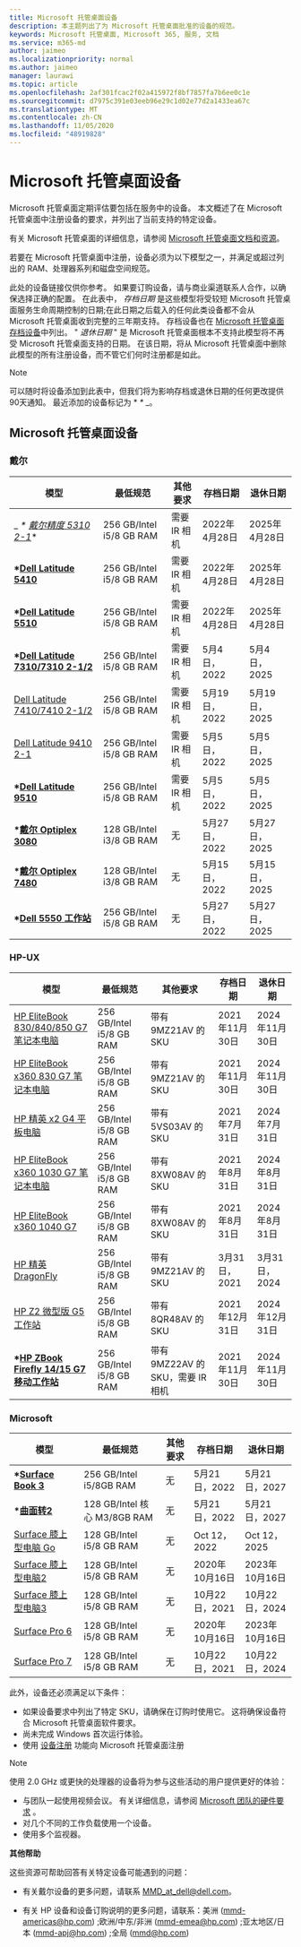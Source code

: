 ```yaml
---
title: Microsoft 托管桌面设备
description: 本主题列出了为 Microsoft 托管桌面批准的设备的规范。
keywords: Microsoft 托管桌面, Microsoft 365, 服务, 文档
ms.service: m365-md
author: jaimeo
ms.localizationpriority: normal
ms.author: jaimeo
manager: laurawi
ms.topic: article
ms.openlocfilehash: 2af301fcac2f02a415972f8bf7857fa7b6ee0c1e
ms.sourcegitcommit: d7975c391e03eeb96e29c1d02e77d2a1433ea67c
ms.translationtype: MT
ms.contentlocale: zh-CN
ms.lasthandoff: 11/05/2020
ms.locfileid: "48919828"
---
```

# <a name="microsoft-managed-desktop-devices"></a>Microsoft 托管桌面设备 

Microsoft 托管桌面定期评估要包括在服务中的设备。 本文概述了在 Microsoft 托管桌面中注册设备的要求，并列出了当前支持的特定设备。

有关 Microsoft 托管桌面的详细信息，请参阅 [Microsoft 托管桌面文档和资源](https://docs.microsoft.com/microsoft-365/managed-desktop/)。 

<!-- Microsoft 365 E5; Device as a Service -->
<!-- Split from device & technologies topic. Destination topic for aka.ms/device-list  -->
若要在 Microsoft 托管桌面中注册，设备必须为以下模型之一，并满足或超过列出的 RAM、处理器系列和磁盘空间规范。 

此处的设备链接仅供你参考。 如果要订购设备，请与商业渠道联系人合作，以确保选择正确的配置。 在此表中， *存档日期* 是这些模型将受较短 Microsoft 托管桌面服务生命周期控制的日期;在此日期之后载入的任何此类设备都不会从 Microsoft 托管桌面收到完整的三年期支持。 存档设备也在 [Microsoft 托管桌面存档设备](archived-device-list.md)中列出。 " *退休日期* " 是 Microsoft 托管桌面根本不支持此模型将不再受 Microsoft 托管桌面支持的日期。 在该日期，将从 Microsoft 托管桌面中删除此模型的所有注册设备，而不管它们何时注册都是如此。

>[!NOTE]
>可以随时将设备添加到此表中，但我们将为影响存档或退休日期的任何更改提供90天通知。 最近添加的设备标记为 * *\** _。


## <a name="microsoft-managed-desktop-devices"></a>Microsoft 托管桌面设备

### <a name="dell"></a>戴尔

| 模型    | 最低规范  | 其他要求    | 存档日期   | 退休日期   |
|----------|----------------|---------------------------|----------------|--------------------|
| _ *\* [戴尔精度 5310 2-1](https://www.dell.com/en-us/work/shop/2-in-1-laptops-tablets/new-latitude-5310-2-in-1-business-laptop/spd/latitude-13-5310-2-in-1-laptop)** | 256 GB/Intel i5/8 GB RAM | 需要 IR 相机 | 2022年4月28日  | 2025年4月28日 |
| **\*[Dell Latitude 5410](https://www.dell.com/en-us/work/shop/dell-laptops-and-notebooks/new-latitude-5410-business-laptop/spd/latitude-14-5410-laptop)** | 256 GB/Intel i5/8 GB RAM | 需要 IR 相机 | 2022年4月28日 | 2025年4月28日  |
| **\*[Dell Latitude 5510](https://www.dell.com/en-us/work/shop/laptops/15-5510/spd/latitude-15-5510-laptop)** | 256 GB/Intel i5/8 GB RAM | 需要 IR 相机 | 2022年4月28日 | 2025年4月28日 |
| **\*[Dell Latitude 7310/7310 2-1/2](https://www.dell.com/en-us/work/shop/2-in-1-laptops-tablets/latitude-7310-business-laptop-or-2-in-1/spd/latitude-13-7310-2-in-1-laptop)** | 256 GB/Intel i5/8 GB RAM | 需要 IR 相机 | 5月4日，2022  | 5月4日，2025  |
| [Dell Latitude 7410/7410 2-1/2](https://www.dell.com/en-us/work/shop/2-in-1-laptops-tablets/new-latitude-7410-business-laptop-or-2-in-1/spd/latitude-14-7410-2-in-1-laptop) | 256 GB/Intel i5/8 GB RAM | 需要 IR 相机 | 5月19日，2022  | 5月19日，2025  |
| [Dell Latitude 9410 2-1](https://www.dell.com/en-us/work/shop/laptops/new-14-9410-2-in-1/spd/latitude-14-9410-2-in-1-laptop) | 256 GB/Intel i5/8 GB RAM | 需要 IR 相机 | 5月5日，2022  | 5月5日，2025  |
| **\*[Dell Latitude 9510](https://www.dell.com/en-us/work/shop/2-in-1-laptops-tablets/new-latitude-9510-laptop-or-2-in-1/spd/latitude-15-9510-2-in-1-laptop)** | 256 GB/Intel i5/8 GB RAM | 需要 IR 相机 | 5月5日，2022  | 5月5日，2025  |
| **\*[戴尔 Optiplex 3080](https://www.dell.com/en-us/work/shop/desktops-all-in-one-pcs/optiplex-3080-tower-and-small-form-factor/spd/optiplex-3080-desktop)** | 128 GB/Intel i3/8 GB RAM | 无 | 5月27日，2022  | 5月27日，2025  |
| **\*[戴尔 Optiplex 7480](https://www.dell.com/en-us/work/shop/desktops-all-in-one-pcs/optiplex-7480-all-in-one-desktop/spd/optiplex-7480-aio)** | 128 GB/Intel i3/8 GB RAM | 无 | 5月15日，2022  | 5月15日，2025  |
| **\*[Dell 5550 工作站](https://www.dell.com/en-us/work/shop/laptops/new-15-5550-workstation/spd/precision-15-5550-laptop)** | 256 GB/Intel i5/8 GB RAM | 无 | 5月27日，2022  | 5月27日，2025  |

### <a name="hp"></a>HP-UX

| 模型    | 最低规范  | 其他要求    | 存档日期   | 退休日期   |
|----------|----------------|---------------------------|----------------|--------------------|
| [HP EliteBook 830/840/850 G7 笔记本电脑](https://store.hp.com/us/en/pdp/hp-elitebook-830-g7-notebook-pc-customizable-8pv71av-mb) | 256 GB/Intel i5/8 GB RAM | 带有9MZ21AV 的 SKU | 2021年11月30日 | 2024年11月30日 |
| [HP EliteBook x360 830 G7 笔记本电脑](https://store.hp.com/us/en/pdp/hp-elitebook-x360-830-g7-notebook-pc-p-1f6c0ut-aba-1) | 256 GB/Intel i5/8 GB RAM | 带有9MZ21AV 的 SKU | 2021年11月30日 | 2024年11月30日 |
| [HP 精英 x2 G4 平板电脑](https://store.hp.com/us/en/mdp/laptops/hp-elite-x2-3074457345617405170--1) | 256 GB/Intel i5/8 GB RAM | 带有5VS03AV 的 SKU | 2021年7月31日 | 2024年7月31日 |
| [HP EliteBook x360 1030 G7 笔记本电脑](https://store.hp.com/us/en/pdp/hp-elitebook-x360-1030-g7-notebook-pc-customizable-8vs68av-mb#!) | 256 GB/Intel i5/8 GB RAM | 带有8XW08AV 的 SKU | 2021年8月31日 | 2024年8月31日 |
| [HP EliteBook x360 1040 G7](https://store.hp.com/us/en/pdp/hp-elitebook-x360-1040-g7-notebook-pc-customizable-8wa57av-mb) | 256 GB/Intel i5/8 GB RAM | 带有8XW08AV 的 SKU| 2021年8月31日 | 2024年8月31日 |
| [HP 精英 DragonFly](https://www8.hp.com/us/en/laptops/2-in-1s/elite-dragonfly-convertible.html) | 256 GB/Intel i5/8 GB RAM | 带有9MZ21AV 的 SKU | 3月31日，2021 | 3月31日，2024 |
| [HP Z2 微型版 G5 工作站](https://store.hp.com/us/en/pdp/hp-z2-mini-g5-workstation-customizable-9jd39av-mb) | 256 GB/Intel i5/8 GB RAM | 带有8QR48AV 的 SKU| 2021年12月31日 | 2024年12月31日 |
| **\*[HP ZBook Firefly 14/15 G7 移动工作站](https://store.hp.com/us/en/mdp/laptops/hp-zbook-14u-mobile-workstation)** | 256 GB/Intel i5/8 GB RAM | 带有9MZ22AV 的 SKU，需要 IR 相机 | 2021年11月30日 | 2024年11月30日 |

### <a name="microsoft"></a>Microsoft

| 模型    | 最低规范  | 其他要求    | 存档日期   | 退休日期   |
|----------|----------------|---------------------------|----------------|--------------------|
| **\*[Surface Book 3](https://www.microsoft.com/p/surface-book-3-for-business/93h0mb2gqd5b?activetab=pivot%3aoverviewtab)** | 256 GB/Intel i5/8GB RAM | 无 | 5月21日，2022 | 5月21日，2027 |
| **\*[曲面转2](https://www.microsoft.com/p/surface-go-2-for-business/8wzd6dhzj7kv?activetab=pivot%3aoverviewtab)** | 128 GB/Intel 核心 M3/8GB RAM | 无 | 5月21日，2022 | 5月21日，2027 |
| [Surface 膝上型电脑 Go](https://www.microsoft.com/surface/business/surface-laptop-go) | 128 GB/Intel i5/8 GB RAM | 无 | Oct 12，2022 | Oct 12，2025 |
| [Surface 膝上型电脑2](https://www.microsoft.com/p/surface-laptop-2-for-business/8xlk0g60tlb6/hkq9?cid=msft_web_collection&CustomerIntent=Consumer) | 128 GB/Intel i5/8 GB RAM | 无 | 2020年10月16日 | 2023年10月16日 |
| [Surface 膝上型电脑3](https://www.microsoft.com/surface/business/surface-laptop-3) | 128 GB/Intel i5/8 GB RAM | 无 | 10月22日，2021 | 10月22日，2024 |
| [Surface Pro 6](https://www.microsoft.com/p/surface-pro-6-for-business/8xjq3d3lrp0r/grf9?cid=msft_web_collection&CustomerIntent=Consumer&activetab=pivot%3aoverviewtab) | 128 GB/Intel i5/8 GB RAM | 无 | 2020年10月16日 | 2023年10月16日 |
| [Surface Pro 7](https://www.microsoft.com/surface/business/surface-pro-7) | 128 GB/Intel i5/8 GB RAM | 无 | 10月22日，2021 | 10月22日，2024 |

此外，设备还必须满足以下条件：     

- 如果设备要求中列出了特定 SKU，请确保在订购时使用它。 这将确保设备符合 Microsoft 托管桌面软件要求。 
- 尚未完成 Windows 首次运行体验。
- 使用 [设备注册](https://aka.ms/mmddrhelp) 功能向 Microsoft 托管桌面注册

>[!NOTE]
>使用 2.0 GHz 或更快的处理器的设备将为参与这些活动的用户提供更好的体验：
>- 与团队一起使用视频会议。 有关详细信息，请参阅 [Microsoft 团队的硬件要求](https://docs.microsoft.com/microsoftteams/hardware-requirements-for-the-teams-app) 。
>-  对几个不同的工作负载使用一个设备。
>- 使用多个监视器。

**其他帮助**

这些资源可帮助回答有关特定设备可能遇到的问题：

- 有关戴尔设备的更多问题，请联系 <a href="mailto:MMD_at_dell@dell.com">MMD_at_dell@dell.com</a>。

- 有关 HP 设备和设备订购说明的更多问题，请联系：美洲 (<a href="mailto:mmd-americas@hp.com">mmd-americas@hp.com</a>) ;欧洲/中东/非洲 (<a href="mailto:mmd-emea@hp.com">mmd-emea@hp.com</a>) ;亚太地区/日本 (<a href="mailto:mmd-apj@hp.com">mmd-apj@hp.com</a>) ;全局 (<a href="mailto:mmd@hp.com">mmd@hp.com</a>) 






